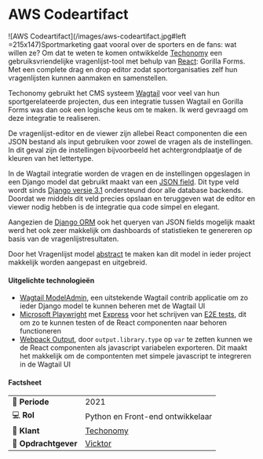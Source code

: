 # AWS Codeartifact

![AWS Codeartifact](/images/aws-codeartifact.jpg#left =215x147)Sportmarketing gaat vooral over de sporters en de fans: wat willen ze? Om dat te weten te komen ontwikkelde [Techonomy](https://www.techonomy.nl) een gebruiksvriendelijke vragenlijst-tool met behulp van [React](https://reactjs.org/): Gorilla Forms. Met een complete drag en drop editor zodat sportorganisaties zelf hun vragenlijsten kunnen aanmaken en samenstellen.

Techonomy gebruikt het CMS systeem [Wagtail](https://wagtail.io/) voor veel van hun sportgerelateerde projecten, dus een integratie tussen Wagtail en Gorilla Forms was dan ook een logische keus om te maken. Ik werd gevraagd om deze integratie te realiseren.

De vragenlijst-editor en de viewer zijn allebei React componenten die een JSON bestand als input gebruiken voor zowel de vragen als de instellingen. In dit geval zijn de instellingen bijvoorbeeld het achtergrondplaatje of de kleuren van het lettertype.

In de Wagtail integratie worden de vragen en de instellingen opgeslagen in een Django model dat gebruikt maakt van een [JSON field](https://docs.djangoproject.com/en/3.2/ref/models/fields/#jsonfield). Dit type veld wordt sinds [Django versie 3.1](https://docs.djangoproject.com/en/3.2/releases/3.1/#jsonfield-for-all-supported-database-backends) ondersteund door alle database backends. Doordat we middels dit veld precies opslaan en teruggeven wat de editor en viewer nodig hebben is de integratie qua code simpel en elegant.

Aangezien de [Django ORM](https://docs.djangoproject.com/en/3.2/topics/db/queries/) ook het queryen van JSON fields mogelijk maakt werd het ook zeer makkelijk om dashboards of statistieken te genereren op basis van de vragenlijstresultaten.

Door het Vragenlijst model [abstract](https://docs.djangoproject.com/en/3.2/topics/db/models/#abstract-base-classes) te maken kan dit model in ieder project makkelijk worden aangepast en uitgebreid.

#### Uitgelichte technologieën
- [Wagtail ModelAdmin](https://docs.wagtail.io/en/stable/reference/contrib/modeladmin/index.html), een uitstekende  Wagtail contrib applicatie om zo ieder Django model te kunnen beheren met de Wagtail UI
- [Microsoft Playwright](https://playwright.dev/) met [Express](https://expressjs.com/) voor het schrijven van [E2E tests](https://github.com/maerteijn/maerteijn.nl/tree/master/tests/e2e), dit om zo te kunnen testen of de React componenten naar behoren functioneren
- [Webpack Output](https://webpack.js.org/configuration/output/#outputlibrarytype), door `output.library.type` op `var` te zetten kunnen we de React componenten als javascript variabelen exporteren. Dit maakt het makkelijk om de compontenten met simpele javascript te integreren in de Wagtail UI


#### Factsheet
|                            |                                        |
| -------------------------- | ---------------------------------------|
| :calendar: **Periode**     | 2021                                   |
| :computer: **Rol**         | Python en Front-end ontwikkelaar       |
| :man: **Klant**            | [Techonomy](https://www.techonomy.nl)  |
| :office: **Opdrachtgever** | [Vicktor](https://www.vicktor.nl)      |

